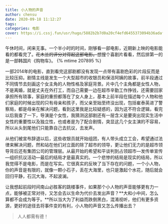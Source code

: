 ```yaml
---
title: 小人物的声音
author: chensu
date: 2020-09-18 11:12:27
tags: 
categories: 电影
cover: https://i.cssj.fun/usr/hugo/5882b2b7d0a20cf4efd6455373094b36adaf99fc.jpg
---
```


午休时间，闲来无事。一个半小时的时间，刚够看一部电影，近期新上映的电影能看的都看完了。~~花木兰的评分对得起这部电影。~~想搜个喜剧片看看，然后排第一的是一部韩国片《购物车》。
{% mtime 207895 %}

一部2014年的电影，直到看完这部剧都没有发现一点带有喜剧色彩的片段反而是比较压抑。剧情主线是发生一个大型超市的收银员和保洁阿姨的故事，前半段通过不同情节去刻画这个女主角的人物性格及家庭背景。片中几个主角都是女性人物，不是离婚，就是丈夫在外打工，而自己需要一边在超市辛勤工作挣钱，还需要回家承担所有琐事，家庭的重担都落在了女人身上，基本上前半段在描述每个人物和他们家庭的时候出现的只有母亲和孩子，而父亲至始至终没出现，包括崔泰英进了警察局，都是母亲在解决问题，看到这里我是比较疑惑的，因为这不符合逻辑，看完以后我查了一下，导演是个女性，我猜测这部剧还有一层含义是要突出现实生活中女性的重要性以及独立性，也或者是为了配合剧情，突显这几个女主演的不容易，所以从头到尾他们只能靠自己去抗议，去发声。

从他们被宣布辞退以后，这些收银员就开始组团，有人带头成立工会，希望通过法律来解决问题，然和站在他们对立面的除了超市的领导，更让他们无力的是超市领导背后还有集团公司的管理层。从最开始的希望和平谈判到占领超市—发传单宣传—组织抗议活动—最后的结局才是最真实的。一个悲惨的结局是现实的结局，所以我觉得不是电影，而是在写实。它很真实的反映了当下存在的问题，一个小人物，你的声音是有限的，就像一颗小石子，丢在大海里，也只是激起个水花，随后就会回归平静，石沉大海，不起波澜。 

让我想起前段时间南山必胜客的跳楼事件，如果那个小人物的声音能够更有力一点，能够被正常对待，又怎会去以生命为代价去发出声音？**大和小中间，怎么算都不会成为等于。**所以当大为了利益而跌倒黑白，混淆视听，他们有更多资源，更好的途径去将事件变的有利，小人物的声音又怎么传播出去？

> 人人都需有德！
